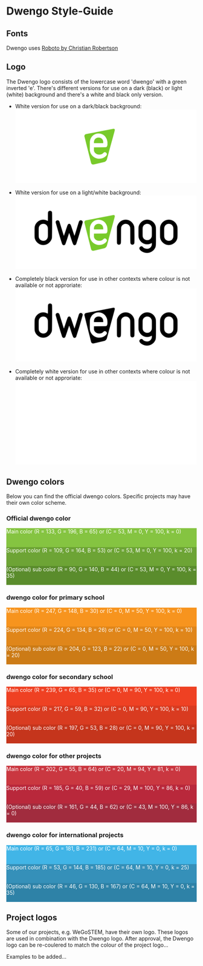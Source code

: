 Dwengo Style-Guide
=============

Fonts
------

Dwengo uses [Roboto by Christian Robertson](https://fonts.google.com/specimen/Roboto)


Logo
----

The Dwengo logo consists of the lowercase word 'dwengo' with a green inverted 'e'. There's different versions for use on a dark (black) or light (white) background and there's a white and black only version.

* White version for use on a dark/black background: 
![logo for dark background](dwengo-groen-wit.png)

* White version for use on a light/white background: 
![logo for light background](dwengo-groen-zwart.png)

* Completely black version for use in other contexts where colour is not available or not approriate: 
![logo for light background](dwengo-zwart-zwart.png)

* Completely white version for use in other contexts where colour is not available or not approriate:
![logo for light background](dwengo-wit-wit.png)

Dwengo colors
--------------

Below you can find the official dwengo colors. Specific projects may have their own color scheme.

### Official dwengo color

<div style="color: white; background-color: rgb(133, 196, 65); height: 50px">Main color (R = 133, G = 196, B = 65) or (C = 53, M = 0, Y = 100, k = 0)</div>

<div style="color: white; background-color: rgb(109, 164, 53); height: 50px">Support color (R = 109, G = 164, B = 53) or (C = 53, M = 0, Y = 100, k = 20)</div>

<div style="color: white; background-color: rgb(90, 140, 44); height: 50px">(Optional) sub color (R = 90, G = 140, B = 44) or (C = 53, M = 0, Y = 100, k = 35)</div>


### dwengo color for primary school

<div style="color: white; background-color: rgb(247, 148, 30); height: 50px">Main color (R = 247, G = 148, B = 30) or (C = 0, M = 50, Y = 100, k = 0)</div>

<div style="color: white; background-color: rgb(224, 134, 26); height: 50px">Support color (R = 224, G = 134, B = 26) or (C = 0, M = 50, Y = 100, k = 10)</div>

<div style="color: white; background-color: rgb(204, 123, 22); height: 50px">(Optional) sub color (R = 204, G = 123, B = 22) or (C = 0, M = 50, Y = 100, k = 20)</div>


### dwengo color for secondary school

<div style="color: white; background-color: rgb(239, 65, 35); height: 50px">Main color (R = 239, G = 65, B = 35) or (C = 0, M = 90, Y = 100, k = 0)</div>

<div style="color: white; background-color: rgb(217, 59, 32); height: 50px">Support color (R = 217, G = 59, B = 32) or (C = 0, M = 90, Y = 100, k = 10)</div>

<div style="color: white; background-color: rgb(197, 53, 28); height: 50px">(Optional) sub color (R = 197, G = 53, B = 28) or (C = 0, M = 90, Y = 100, k = 20)</div>


### dwengo color for other projects

<div style="color: white; background-color: rgb(202, 55, 64); height: 50px">Main color (R = 202, G = 55, B = 64) or (C = 20, M = 94, Y = 81, k = 0)</div>

<div style="color: white; background-color: rgb(185, 40, 59); height: 50px">Support color (R = 185, G = 40, B = 59) or (C = 29, M = 100, Y = 86, k = 0)</div>

<div style="color: white; background-color: rgb(161, 44, 62); height: 50px">(Optional) sub color (R = 161, G = 44, B = 62) or (C = 43, M = 100, Y = 86, k = 0)</div>


### dwengo color for international projects

<div style="color: white; background-color: rgb(65, 181, 231); height: 50px">Main color (R = 65, G = 181, B = 231) or (C = 64, M = 10, Y = 0, k = 0)</div>

<div style="color: white; background-color: rgb(53, 144, 185); height: 50px">Support color (R = 53, G = 144, B = 185) or (C = 64, M = 10, Y = 0, k = 25)</div>

<div style="color: white; background-color: rgb(46, 130, 167); height: 50px">(Optional) sub color (R = 46, G = 130, B = 167) or (C = 64, M = 10, Y = 0, k = 35)</div>


Project logos
--------------

Some of our projects, e.g. WeGoSTEM, have their own logo. These logos are used in combination with the Dwengo logo. After approval, the Dwengo logo can be re-coulered to match the colour of the project logo...

Examples to be added...
